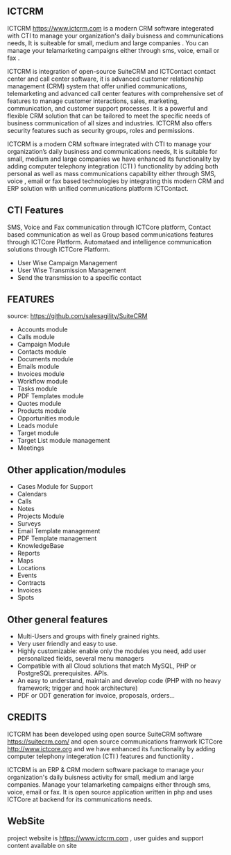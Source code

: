## ICTCRM

ICTCRM https://www.ictcrm.com is a modern CRM software integerated with CTI to manage your organization's daily buisness and communications needs, It is suiteable for small, medium and large companies . You can manage your telamarketing campaigns either through sms, voice, email or fax .

ICTCRM is integration of open-source SuiteCRM and ICTContact contact center and call center software, it is advanced customer relationship management (CRM) system that offer unified communications, telemarketing and advanced call center features with comprehensive set of features to manage customer interactions, sales, marketing, communication, and customer support processes. It is a powerful and flexible CRM solution that can be tailored to meet the specific needs of business communication of all sizes and industries. ICTCRM also offers security features such as security groups, roles and permissions.

ICTCRM is a modern CRM software integrated with CTI to manage your organization’s daily business and communications needs, It is suitable for small, medium and large companies we have enhanced its functionality by adding computer telephony integration (CTI ) functionality by adding both personal as well as mass communications capability either through SMS, voice , email or fax based technologies by integrating this modern CRM and ERP solution with unified communications platform ICTContact.

## CTI Features

SMS, Voice and Fax communication through ICTCore platform, Contact based communication as well as Group based communications features through ICTCore Platform. Automataed and intelligence communication solutions through ICTCore Platform.

* User Wise Campaign Management
* User Wise Transmission Management
* Send the transmission to a specific contact

## FEATURES

source: https://github.com/salesagility/SuiteCRM

* Accounts module
* Calls module
* Campaign Module
* Contacts module
* Documents module
* Emails module
* Invoices module
* Workflow module
* Tasks module
* PDF Templates module
* Quotes module
* Products module
* Opportunities module
* Leads module
* Target module
* Target List module management
* Meetings


## Other application/modules

* Cases Module for Support
* Calendars
* Calls
* Notes
* Projects Module
* Surveys
* Email Template management
* PDF Template management
* KnowledgeBase
* Reports
* Maps
* Locations
* Events
* Contracts
* Invoices
* Spots

## Other general features

- Multi-Users and groups with finely grained rights.
- Very user friendly and easy to use.
- Highly customizable: enable only the modules you need, add user personalized fields, several menu managers
- Compatible with all Cloud solutions that match MySQL, PHP or PostgreSQL prerequisites.
APIs.
- An easy to understand, maintain and develop code (PHP with no heavy framework; trigger and hook architecture)
- PDF or ODT generation for invoice, proposals, orders...

## CREDITS

ICTCRM has been developed using open source SuiteCRM software https://suitecrm.com/ and open source communications framwork ICTCore http://www.ictcore.org and we have enhanced its functionality by adding computer telephony integeration (CTI ) features and functionlity .

ICTCRM is an ERP & CRM modern software package to manage your organization's daily buisness activity  for small, medium and large companies. Manage your telamarketing campaigns either through sms, voice, email or fax. It is open source application written in php and uses ICTCore at backend for its communications needs. 
## WebSite

project website is https://www.ictcrm.com ,  user guides and support content available on site 

